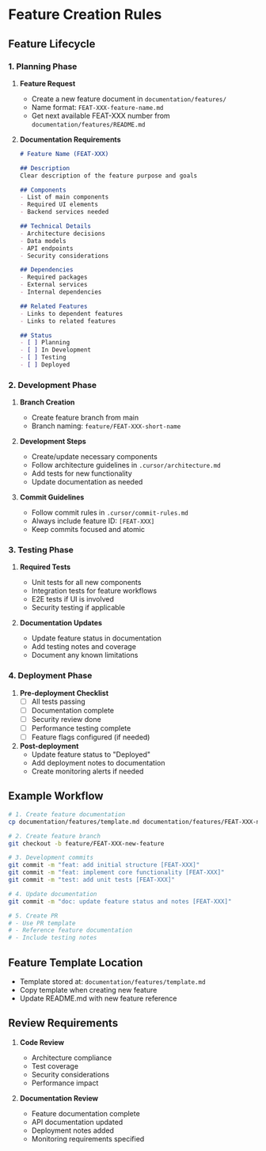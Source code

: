 # Feature Creation Rules

## Feature Lifecycle

### 1. Planning Phase
1. **Feature Request**
   - Create a new feature document in `documentation/features/`
   - Name format: `FEAT-XXX-feature-name.md`
   - Get next available FEAT-XXX number from `documentation/features/README.md`

2. **Documentation Requirements**
   ```markdown
   # Feature Name (FEAT-XXX)
   
   ## Description
   Clear description of the feature purpose and goals
   
   ## Components
   - List of main components
   - Required UI elements
   - Backend services needed
   
   ## Technical Details
   - Architecture decisions
   - Data models
   - API endpoints
   - Security considerations
   
   ## Dependencies
   - Required packages
   - External services
   - Internal dependencies
   
   ## Related Features
   - Links to dependent features
   - Links to related features
   
   ## Status
   - [ ] Planning
   - [ ] In Development
   - [ ] Testing
   - [ ] Deployed
   ```

### 2. Development Phase
1. **Branch Creation**
   - Create feature branch from main
   - Branch naming: `feature/FEAT-XXX-short-name`

2. **Development Steps**
   - Create/update necessary components
   - Follow architecture guidelines in `.cursor/architecture.md`
   - Add tests for new functionality
   - Update documentation as needed

3. **Commit Guidelines**
   - Follow commit rules in `.cursor/commit-rules.md`
   - Always include feature ID: `[FEAT-XXX]`
   - Keep commits focused and atomic

### 3. Testing Phase
1. **Required Tests**
   - Unit tests for all new components
   - Integration tests for feature workflows
   - E2E tests if UI is involved
   - Security testing if applicable

2. **Documentation Updates**
   - Update feature status in documentation
   - Add testing notes and coverage
   - Document any known limitations

### 4. Deployment Phase
1. **Pre-deployment Checklist**
   - [ ] All tests passing
   - [ ] Documentation complete
   - [ ] Security review done
   - [ ] Performance testing complete
   - [ ] Feature flags configured (if needed)

2. **Post-deployment**
   - Update feature status to "Deployed"
   - Add deployment notes to documentation
   - Create monitoring alerts if needed

## Example Workflow

```bash
# 1. Create feature documentation
cp documentation/features/template.md documentation/features/FEAT-XXX-new-feature.md

# 2. Create feature branch
git checkout -b feature/FEAT-XXX-new-feature

# 3. Development commits
git commit -m "feat: add initial structure [FEAT-XXX]"
git commit -m "feat: implement core functionality [FEAT-XXX]"
git commit -m "test: add unit tests [FEAT-XXX]"

# 4. Update documentation
git commit -m "doc: update feature status and notes [FEAT-XXX]"

# 5. Create PR
# - Use PR template
# - Reference feature documentation
# - Include testing notes
```

## Feature Template Location
- Template stored at: `documentation/features/template.md`
- Copy template when creating new feature
- Update README.md with new feature reference

## Review Requirements
1. **Code Review**
   - Architecture compliance
   - Test coverage
   - Security considerations
   - Performance impact

2. **Documentation Review**
   - Feature documentation complete
   - API documentation updated
   - Deployment notes added
   - Monitoring requirements specified 
